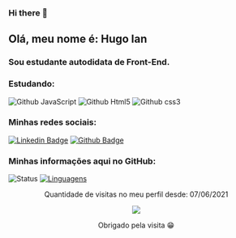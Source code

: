 ### Hi there 👋

<!--
**hugoiandev/hugoiandev** is a ✨ _special_ ✨ repository because its `README.md` (this file) appears on your GitHub profile.

Here are some ideas to get you started:

- 🔭 I’m currently working on ...
- 🌱 I’m currently learning ...
- 👯 I’m looking to collaborate on ...
- 🤔 I’m looking for help with ...
- 💬 Ask me about ...
- 📫 How to reach me: ...
- 😄 Pronouns: ...
- ⚡ Fun fact: ...
-->
## Olá, meu nome é: Hugo Ian
### Sou estudante autodidata de Front-End. 
### Estudando:

![Github JavaScript](https://img.shields.io/badge/JavaScript-F7DF1E?style=for-the-badge&logo=javascript&logoColor=black)
![Github Html5](https://img.shields.io/badge/HTML5-E34F26?style=for-the-badge&logo=html5&logoColor=white)
![Github css3](https://img.shields.io/badge/CSS3-1572B6?style=for-the-badge&logo=css3&logoColor=white)

### Minhas redes sociais:
[![Linkedin Badge](https://img.shields.io/badge/LinkedIn-0077B5?style=for-the-badge&logo=linkedin&logoColor=white&link=https://www.linkedin.com/in/hugoian/)](https://www.linkedin.com/in/hugoian/)
[![Github Badge](https://img.shields.io/badge/GitHub-100000?style=for-the-badge&logo=github&logoColor=white&link=https://github.com//hugoiandev/)](https://github.com/hugoiandev)

### Minhas informações aqui no GitHub:
![Status](https://github-readme-stats.vercel.app/api?username=hugoiandev) [![Linguagens](https://github-readme-stats.vercel.app/api/top-langs/?username=hugoiandev&layout=compact)](https://github.com/hugoiandev/github-readme-stats)

<p align="center">
 Quantidade de visitas no meu perfil desde: 07/06/2021<br></p>
<p align="center"> 
   <img alingn="center" src="https://profile-counter.glitch.me/hugoiandev/count.svg" /></p>
<p align="center">
Obrigado pela visita 😁
</p>
